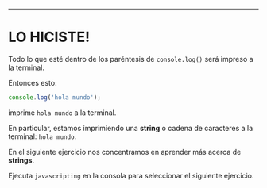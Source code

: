 ---

# LO HICISTE!

Todo lo que esté dentro de los paréntesis de `console.log()` será impreso a la terminal.

Entonces esto: 

```js
console.log('hola mundo');
```

imprime `hola mundo` a la terminal.

En particular, estamos imprimiendo una **string** o cadena de caracteres a la terminal: `hola mundo`.

En el siguiente ejercicio nos concentramos en aprender más acerca de **strings**.

Ejecuta `javascripting` en la consola para seleccionar el siguiente ejercicio.
